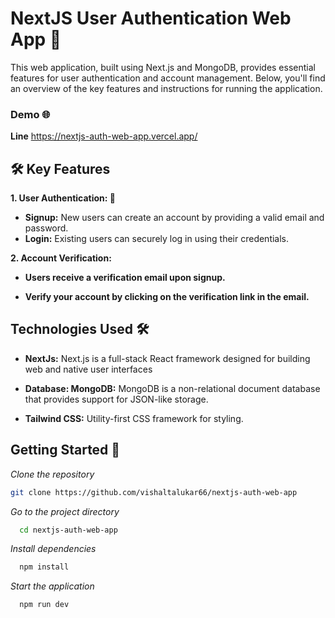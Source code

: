 # NextJS User Authentication Web App 🚀

This web application, built using Next.js and MongoDB, provides essential features for user authentication and account management. Below, you'll find an overview of the key features and instructions for running the application.

### Demo 🌐 
**Line** https://nextjs-auth-web-app.vercel.app/

## 🛠️ Key Features

**1. User Authentication: 🔐**
- **Signup:** New users can create an account by providing a valid email and password.
- **Login:** Existing users can securely log in using their credentials.

**2. Account Verification:**


- **Users receive a verification email upon signup.** 

- **Verify your account by clicking on the verification link in the email.**

## Technologies Used 🛠️

- **NextJs:** Next.js is a full-stack React framework designed for building web and native user interfaces

- **Database: MongoDB:** MongoDB is a non-relational document database that provides support for JSON-like storage. 

- **Tailwind CSS:** Utility-first CSS framework for styling.


## Getting Started 🚦


*Clone the repository*

   ```bash
   git clone https://github.com/vishaltalukar66/nextjs-auth-web-app
   ```
*Go to the project directory*

```bash
  cd nextjs-auth-web-app
```

*Install dependencies*

```bash
  npm install
```
*Start the application*

```bash
  npm run dev
```
